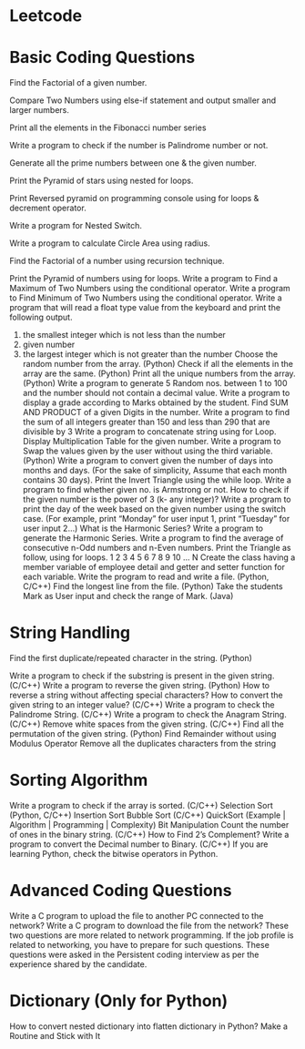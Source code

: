 # Leetcode
# Basic Coding Questions
Find the Factorial of a given number.

Compare Two Numbers using else-if statement and output smaller and larger numbers.

Print all the elements in the Fibonacci number series

Write a program to check if the number is Palindrome number or not.

Generate all the prime numbers between one & the given number.

Print the Pyramid of stars using nested for loops.

Print Reversed pyramid on programming console using for loops & decrement operator.

Write a program for Nested Switch.

Write a program to calculate Circle Area using radius.

Find the Factorial of a number using recursion technique.

Print the Pyramid of numbers using for loops.
Write a program to Find a Maximum of Two Numbers using the conditional operator.
Write a program to Find Minimum of Two Numbers using the conditional operator.
Write a program that will read a float type value from the keyboard and print the following output.
1) the smallest integer which is not less than the number
2) given number
3) the largest integer which is not greater than the number
Choose the random number from the array. (Python)
Check if all the elements in the array are the same. (Python)
Print all the unique numbers from the array. (Python)
Write a program to generate 5 Random nos. between 1 to 100 and the number should not contain a decimal value.
Write a program to display a  grade according to Marks obtained by the student.
Find SUM AND PRODUCT of a given Digits in the number.
Write a program to find the sum of all integers greater than 150 and less than 290 that are divisible by 3
Write a program to concatenate string using for Loop.
Display Multiplication Table for the given number.
Write a program to Swap the values given by the user without using the third variable. (Python)
Write a program to convert given the number of days into months and days. (For the sake of simplicity, Assume that each month contains 30 days).
Print the Invert Triangle using the while loop.
Write a program to find whether given no. is Armstrong or not.
How to check if the given number is the power of 3 (k- any integer)?
Write a program to print the day of the week based on the given number using the switch case. (For example, print “Monday” for user input 1, print “Tuesday” for user input 2…)
What is the Harmonic Series? Write a program to generate the Harmonic Series.
Write a program to find the average of consecutive n-Odd numbers and n-Even numbers.
Print the Triangle as follow, using for loops. 1 2 3 4 5 6 7 8 9 10 … N
Create the class having a member variable of employee detail and getter and setter function for each variable.
Write the program to read and write a file. (Python, C/C++)
Find the longest line from the file. (Python)
Take the students Mark as User input and check the range of Mark. (Java)
# String Handling
Find the first duplicate/repeated character in the string. (Python)

Write a program to check if the substring is present in the given string. (C/C++)
Write a program to reverse the given string. (Python)
How to reverse a string without affecting special characters?
How to convert the given string to an integer value? (C/C++)
Write a program to check the Palindrome String. (C/C++)
Write a program to check the Anagram String. (C/C++)
Remove white spaces from the given string. (C/C++)
Find all the permutation of the given string. (Python)
Find Remainder without using Modulus Operator
Remove all the duplicates characters from the string
# Sorting Algorithm
Write a program to check if the array is sorted. (C/C++)
Selection Sort (Python, C/C++)
Insertion Sort
Bubble Sort (C/C++)
QuickSort (Example | Algorithm | Programming | Complexity)
Bit Manipulation
Count the number of ones in the binary string. (C/C++)
How to Find 2’s Complement?
Write a program to convert the Decimal number to Binary. (C/C++)
If you are learning Python, check the bitwise operators in Python.
# Advanced Coding Questions
Write a C program to upload the file to another PC connected to the network?
Write a C program to download the file from the network?
These two questions are more related to network programming. If the job profile is related to networking, you have to prepare for such questions. These questions were asked in the Persistent coding interview as per the experience shared by the candidate.
# Dictionary (Only for Python)
How to convert nested dictionary into flatten dictionary in Python?
Make a Routine and Stick with It
